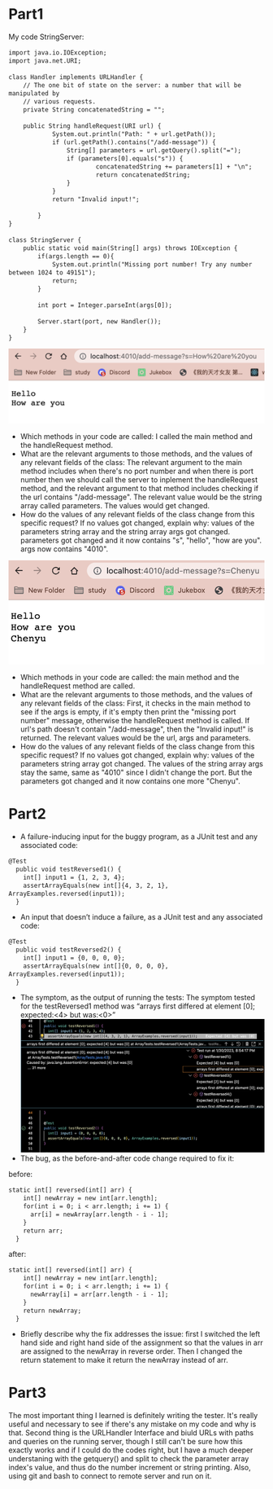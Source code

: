 # Part1
My code StringServer:
```
import java.io.IOException;
import java.net.URI;

class Handler implements URLHandler {
    // The one bit of state on the server: a number that will be manipulated by
    // various requests.
    private String concatenatedString = "";

    public String handleRequest(URI url) {
            System.out.println("Path: " + url.getPath());
            if (url.getPath().contains("/add-message")) {
                String[] parameters = url.getQuery().split("=");
                if (parameters[0].equals("s")) {
                        concatenatedString += parameters[1] + "\n";
                        return concatenatedString;
                }
            }
            return "Invalid input!";

        }
}

class StringServer {
    public static void main(String[] args) throws IOException {
        if(args.length == 0){
            System.out.println("Missing port number! Try any number between 1024 to 49151");
            return;
        }

        int port = Integer.parseInt(args[0]);

        Server.start(port, new Handler());
    }
}
```

![Image](lab2-1.png)
* Which methods in your code are called: I called the main method and the handleRequest method.
* What are the relevant arguments to those methods, and the values of any relevant fields of the class: The relevant argument to the main method includes when there's no port number and when there is port number then we should call the server to inplement the handleRequest method, and the relevant argument to that method includes checking if the url contains "/add-message". The relevant value would be the string array called parameters. The values would get changed.
* How do the values of any relevant fields of the class change from this specific request? If no values got changed, explain why: values of the parameters string array and the string array args got changed. parameters got changed and it now contains "s", "hello", "how are you". args now contains "4010".

![Image](lab2-2.png)
* Which methods in your code are called: the main method and the handleRequest method are called.
* What are the relevant arguments to those methods, and the values of any relevant fields of the class: First, it checks in the main method to see if the args is empty, if it's empty then print the "missing port number" message, otherwise the handleRequest method is called. If url's path doesn't contain "/add-message", then the "Invalid input!" is returned. The relevant values would be the url, args and parameters.
* How do the values of any relevant fields of the class change from this specific request? If no values got changed, explain why: values of the parameters string array got changed. The values of the string array args stay the same, same as "4010" since I didn't change the port. But the parameters got changed and it now contains one more "Chenyu".

# Part2
* A failure-inducing input for the buggy program, as a JUnit test and any associated code:
```
@Test
  public void testReversed1() {
    int[] input1 = {1, 2, 3, 4};
    assertArrayEquals(new int[]{4, 3, 2, 1}, ArrayExamples.reversed(input1));
  }
```
* An input that doesn’t induce a failure, as a JUnit test and any associated code:
```
@Test
  public void testReversed2() {
    int[] input1 = {0, 0, 0, 0};
    assertArrayEquals(new int[]{0, 0, 0, 0}, ArrayExamples.reversed(input1));
  }
```
* The symptom, as the output of running the tests: The symptom tested for the testReversed1 method was “arrays first differed at element [0]; expected:<4> but was:<0>”
![Image](lab2-3.png)
* The bug, as the before-and-after code change required to fix it: 

before:
```
static int[] reversed(int[] arr) {
    int[] newArray = new int[arr.length];
    for(int i = 0; i < arr.length; i += 1) {
      arr[i] = newArray[arr.length - i - 1];
    }
    return arr;
  }
```
after:
```
static int[] reversed(int[] arr) {
    int[] newArray = new int[arr.length];
    for(int i = 0; i < arr.length; i += 1) {
      newArray[i] = arr[arr.length - i - 1];
    }
    return newArray;
  }
```
* Briefly describe why the fix addresses the issue: first I switched the left hand side and right hand side of the assignment so that the values in arr are assigned to the newArray in reverse order. Then I changed the return statement to make it return the newArray instead of arr. 
 
# Part3
The most important thing I learned is definitely writing the tester. It's really useful and necessary to see if there's any mistake on my code and why is that. Second thing is the URLHandler Interface and biuld URLs with paths and queries on the running server, though I still can't be sure how this exactly works and if I could do the codes right, but I have a much deeper understaning with the getquery() and split to check the parameter array index's value, and thus do the number increment or string printing. Also, using git and bash to connect to remote server and run on it.
